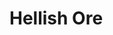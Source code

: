# Hellish Ore

<figure><img src="https://github.com/user-attachments/assets/f4a2afe9-f3e4-49b7-a502-86d4ec3fbde6" alt=""><figcaption></figcaption></figure>

